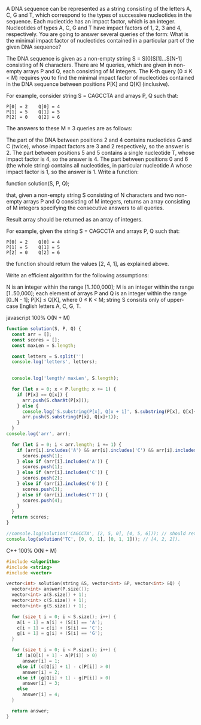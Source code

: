 A DNA sequence can be represented as a string consisting of the letters A, C, G and T, which correspond to the types of successive nucleotides in the sequence. Each nucleotide has an impact factor, which is an integer. Nucleotides of types A, C, G and T have impact factors of 1, 2, 3 and 4, respectively. You are going to answer several queries of the form: What is the minimal impact factor of nucleotides contained in a particular part of the given DNA sequence?

The DNA sequence is given as a non-empty string S = S[0]S[1]...S[N-1] consisting of N characters. There are M queries, which are given in non-empty arrays P and Q, each consisting of M integers. The K-th query (0 ≤ K < M) requires you to find the minimal impact factor of nucleotides contained in the DNA sequence between positions P[K] and Q[K] (inclusive).

For example, consider string S = CAGCCTA and arrays P, Q such that:

    P[0] = 2    Q[0] = 4
    P[1] = 5    Q[1] = 5
    P[2] = 0    Q[2] = 6
The answers to these M = 3 queries are as follows:

The part of the DNA between positions 2 and 4 contains nucleotides G and C (twice), whose impact factors are 3 and 2 respectively, so the answer is 2.
The part between positions 5 and 5 contains a single nucleotide T, whose impact factor is 4, so the answer is 4.
The part between positions 0 and 6 (the whole string) contains all nucleotides, in particular nucleotide A whose impact factor is 1, so the answer is 1.
Write a function:

function solution(S, P, Q);

that, given a non-empty string S consisting of N characters and two non-empty arrays P and Q consisting of M integers, returns an array consisting of M integers specifying the consecutive answers to all queries.

Result array should be returned as an array of integers.

For example, given the string S = CAGCCTA and arrays P, Q such that:

    P[0] = 2    Q[0] = 4
    P[1] = 5    Q[1] = 5
    P[2] = 0    Q[2] = 6
the function should return the values [2, 4, 1], as explained above.

Write an efficient algorithm for the following assumptions:

N is an integer within the range [1..100,000];
M is an integer within the range [1..50,000];
each element of arrays P and Q is an integer within the range [0..N - 1];
P[K] ≤ Q[K], where 0 ≤ K < M;
string S consists only of upper-case English letters A, C, G, T.

javascript 100% O(N + M) 
```javascript
function solution(S, P, Q) {
  const arr = [];
  const scores = [];
  const maxLen = S.length;

  const letters = S.split('')
  console.log('letters', letters);

  
  console.log('length/ maxLen', S.length);

  for (let x = 0; x < P.length; x += 1) {
    if (P[x] == Q[x]) {
      arr.push(S.charAt(P[x]));
    } else {
      console.log('S.substring(P[x], Q[x + 1]', S.substring(P[x], Q[x]+1));
      arr.push(S.substring(P[x], Q[x]+1));
    }
  }
console.log('arr', arr);

  for (let i = 0; i < arr.length; i += 1) {
    if (arr[i].includes('A') && arr[i].includes('C') && arr[i].includes('G') && arr[i].includes('T')) {
      scores.push(1);
    } else if (arr[i].includes('A')) {
      scores.push(1);
    } else if (arr[i].includes('C')) {
      scores.push(2);
    } else if (arr[i].includes('G')) {
      scores.push(3);
    } else if (arr[i].includes('T')) {
      scores.push(4);
    }
  }
  return scores;
}

//console.log(solution('CAGCCTA', [2, 5, 0], [4, 5, 6])); // should return the values [2, 4, 1]
console.log(solution('TC', [0, 0, 1], [0, 1, 1])); // [4, 2, 2]).
```


C++ 100% O(N + M)
```c++
#include <algorithm>
#include <string>
#include <vector>

vector<int> solution(string &S, vector<int> &P, vector<int> &Q) {
  vector<int> answer(P.size());
  vector<int> a(S.size() + 1);
  vector<int> c(S.size() + 1);
  vector<int> g(S.size() + 1);

  for (size_t i = 0; i < S.size(); i++) {
    a[i + 1] = a[i] + (S[i] == 'A');
    c[i + 1] = c[i] + (S[i] == 'C');
    g[i + 1] = g[i] + (S[i] == 'G');
  }

  for (size_t i = 0; i < P.size(); i++) {
    if (a[Q[i] + 1] - a[P[i]] > 0)
      answer[i] = 1;
    else if (c[Q[i] + 1] - c[P[i]] > 0)
      answer[i] = 2;
    else if (g[Q[i] + 1] - g[P[i]] > 0)
      answer[i] = 3;
    else
      answer[i] = 4;
  }

  return answer;
}
```
